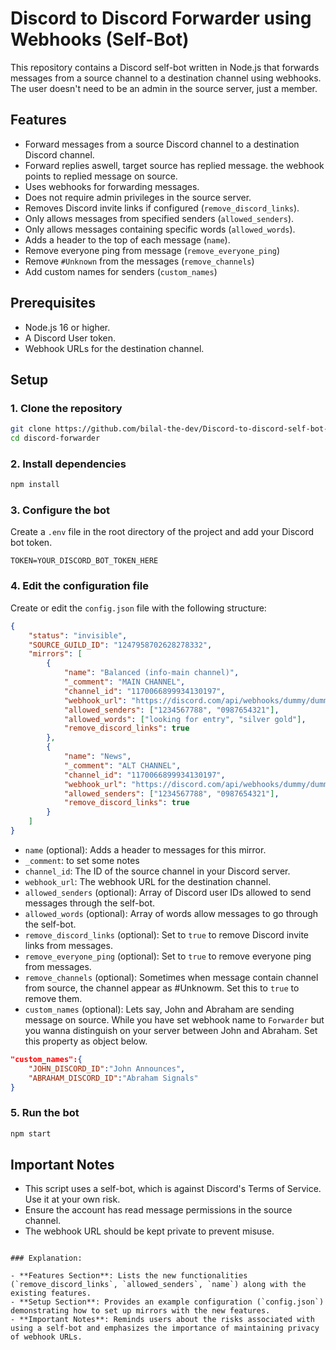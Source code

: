 # Discord to Discord Forwarder using Webhooks (Self-Bot)

This repository contains a Discord self-bot written in Node.js that forwards messages from a source channel to a destination channel using webhooks. The user doesn't need to be an admin in the source server, just a member.

## Features

- Forward messages from a source Discord channel to a destination Discord channel.
- Forward replies aswell, target source has replied message. the webhook points to replied message on source.
- Uses webhooks for forwarding messages.
- Does not require admin privileges in the source server.
- Removes Discord invite links if configured (`remove_discord_links`).
- Only allows messages from specified senders (`allowed_senders`).
- Only allows messages containing specific words (`allowed_words`).
- Adds a header to the top of each message (`name`).
- Remove everyone ping from message (`remove_everyone_ping`)
- Remove `#Unknown` from the messages (`remove_channels`)
- Add custom names for senders (`custom_names`)

## Prerequisites

- Node.js 16 or higher.
- A Discord User token.
- Webhook URLs for the destination channel.

## Setup

### 1. Clone the repository

```sh
git clone https://github.com/bilal-the-dev/Discord-to-discord-self-bot-forwarder.git discord-forwarder
cd discord-forwarder
```

### 2. Install dependencies

```sh
npm install
```

### 3. Configure the bot

Create a `.env` file in the root directory of the project and add your Discord bot token.

```env
TOKEN=YOUR_DISCORD_BOT_TOKEN_HERE
```

### 4. Edit the configuration file

Create or edit the `config.json` file with the following structure:

```json
{
	"status": "invisible",
	"SOURCE_GUILD_ID": "1247958702628278332",
	"mirrors": [
		{
			"name": "Balanced (info-main channel)",
			"_comment": "MAIN CHANNEL",
			"channel_id": "1170066899934130197",
			"webhook_url": "https://discord.com/api/webhooks/dummy/dummy",
			"allowed_senders": ["1234567788", "0987654321"],
			"allowed_words": ["looking for entry", "silver gold"],
			"remove_discord_links": true
		},
		{
			"name": "News",
			"_comment": "ALT CHANNEL",
			"channel_id": "1170066899934130197",
			"webhook_url": "https://discord.com/api/webhooks/dummy/dummy",
			"allowed_senders": ["1234567788", "0987654321"],
			"remove_discord_links": true
		}
	]
}
```

- `name` (optional): Adds a header to messages for this mirror.
- `_comment`: to set some notes
- `channel_id`: The ID of the source channel in your Discord server.
- `webhook_url`: The webhook URL for the destination channel.
- `allowed_senders` (optional): Array of Discord user IDs allowed to send messages through the self-bot.
- `allowed_words` (optional): Array of words allow messages to go through the self-bot.
- `remove_discord_links` (optional): Set to `true` to remove Discord invite links from messages.
- `remove_everyone_ping` (optional): Set to `true` to remove everyone ping from messages.
- `remove_channels` (optional): Sometimes when message contain channel from source, the channel appear as #Unknowm. Set this to `true` to remove them.
- `custom_names` (optional): Lets say, John and Abraham are sending message on source. While you have set webhook name to `Forwarder` but you wanna distinguish on your server between John and Abraham. Set this property as object below.

```json
"custom_names":{
	"JOHN_DISCORD_ID":"John Announces",
	"ABRAHAM_DISCORD_ID":"Abraham Signals"
}
```

### 5. Run the bot

```sh
npm start
```

## Important Notes

- This script uses a self-bot, which is against Discord's Terms of Service. Use it at your own risk.
- Ensure the account has read message permissions in the source channel.
- The webhook URL should be kept private to prevent misuse.

```

### Explanation:

- **Features Section**: Lists the new functionalities (`remove_discord_links`, `allowed_senders`, `name`) along with the existing features.
- **Setup Section**: Provides an example configuration (`config.json`) demonstrating how to set up mirrors with the new features.
- **Important Notes**: Reminds users about the risks associated with using a self-bot and emphasizes the importance of maintaining privacy of webhook URLs.
```
